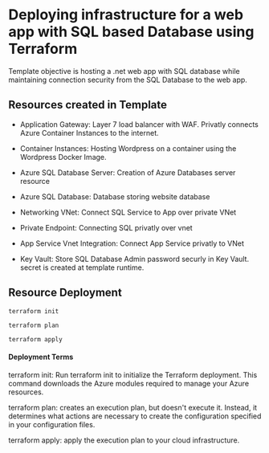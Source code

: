 # Deploying infrastructure for a web app with SQL based Database using Terraform
Template objective is hosting a .net web app with SQL database while maintaining connection security from the SQL Database to the web app.

## Resources created in Template
* Application Gateway: Layer 7 load balancer with WAF. Privatly connects Azure Container Instances to the internet.

* Container Instances: Hosting Wordpress on a container using the Wordpress Docker Image.

* Azure SQL Database Server: Creation of Azure Databases server resource

* Azure SQL Database: Database storing website database

* Networking VNet: Connect SQL Service to App over private VNet

* Private Endpoint: Connecting SQL privatly over vnet

* App Service Vnet Integration: Connect App Service privatly to VNet

* Key Vault: Store SQL Database Admin password securly in Key Vault. secret is created at template runtime.

## Resource Deployment

```
terraform init
```

```
terraform plan
```

```
terraform apply
```

#### Deployment Terms
terraform init: Run terraform init to initialize the Terraform deployment. This command downloads the Azure modules required to manage your Azure resources.

terraform plan: creates an execution plan, but doesn't execute it. Instead, it determines what actions are necessary to create the configuration specified in your configuration files.

terraform apply: apply the execution plan to your cloud infrastructure.

